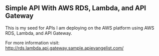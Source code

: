 ## Simple API With AWS RDS, Lambda, and API Gateway

This is my seed for APIs I am deploying on the AWS platform using AWS RDS, Lambda, and API Gateway.

For more information visit: http://rds.lambda.api.gateway.sample.apievangelist.com/
